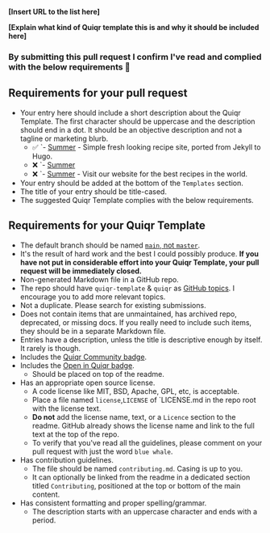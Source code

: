 <!-- Congrats on creating an Quiqr Template! 🎉 -->

<!-- Please fill in the below placeholders -->

**[Insert URL to the list here]**

**[Explain what kind of Quiqr template this is and why it should be included here]**

### By submitting this pull request I confirm I've read and complied with the below requirements 🖖

## Requirements for your pull request

- Your entry here should include a short description about the Quiqr Template. The first character should be uppercase and the description should end in a dot. It should be an objective description and not a tagline or marketing blurb.
	- ✅ `- [Summer](https://github.com/mipmip/summer-qremix) - Simple fresh looking recipe site, ported from Jekyll to Hugo.
	- ❌ `- [Summer](https://github.com/mipmip/summer-qremix)
	- ❌ `- [Summer](https://github.com/mipmip/summer-qremix) - Visit our website for the best recipes in the world.
- Your entry should be added at the bottom of the `Templates` section.
- The title of your entry should be title-cased.
- The suggested Quiqr Template complies with the below requirements.

## Requirements for your Quiqr Template

- The default branch should be named [`main`, not `master`](https://www.zdnet.com/article/github-to-replace-master-with-alternative-term-to-avoid-slavery-references/).
- It's the result of hard work and the best I could possibly produce.
	**If you have not put in considerable effort into your Quiqr Template, your pull request will be immediately closed.**
- Non-generated Markdown file in a GitHub repo.
- The repo should have `quiqr-template` & `quiqr` as [GitHub topics](https://help.github.com/articles/about-topics). I encourage you to add more relevant topics.
- Not a duplicate. Please search for existing submissions.
- Does not contain items that are unmaintained, has archived repo, deprecated, or missing docs. If you really need to include such items, they should be in a separate Markdown file.
- Entries have a description, unless the title is descriptive enough by itself. It rarely is though.
- Includes the [Quiqr Community badge](https://github.com/quiqr/quiqr-community-templates/blob/main/badges.md).
- Includes the [Open in Quiqr badge](https://github.com/quiqr/quiqr-community-templates/blob/main/badges.md).
	- Should be placed on top of the readme.
- Has an appropriate open source license.
	- A code license like MIT, BSD, Apache, GPL, etc, is acceptable.
	- Place a file named `license`,`LICENSE` of `LICENSE.md in the repo root with the license text.
	- **Do not** add the license name, text, or a `Licence` section to the readme. GitHub already shows the license name and link to the full text at the top of the repo.
	- To verify that you've read all the guidelines, please comment on your pull request with just the word `blue whale`.
- Has contribution guidelines.
	- The file should be named `contributing.md`. Casing is up to you.
	- It can optionally be linked from the readme in a dedicated section titled `Contributing`, positioned at the top or bottom of the main content.
- Has consistent formatting and proper spelling/grammar.
	- The description starts with an uppercase character and ends with a period.
